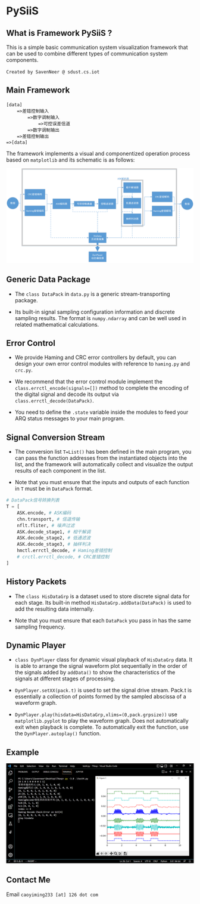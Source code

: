 # PySiiS

## What is Framework PySiiS ?

This is a simple basic communication system visualization framework that can be used to combine different types of communication system components.

``Created by SavenNeer @ sdust.cs.iot``

## Main Framework

```
[data]
    =>差错控制输入
        =>数字调制输入
            =>可控误差信道
        =>数字调制输出
    =>差错控制输出
=>[data]
```

The framework implements a visual and componentized operation process based on ``matplotlib`` and its schematic is as follows:

![image](/imgs/image1.png)


## Generic Data Package

* The ``class DataPack`` in ``data.py`` is a generic stream-transporting package.

* Its built-in signal sampling configuration information and discrete sampling results. The format is ``numpy.ndarray`` and can be well used in related mathematical calculations.


## Error Control

* We provide Haming and CRC error controllers by default, you can design your own error control modules with reference to ``haming.py`` and ``crc.py``.

* We recommend that the error control module implement the ``class.errctl_encode(signals=[])`` method to complete the encoding of the digital signal and decode its output via ``class.errctl_decode(DataPack)``.

* You need to define the ``.state`` variable inside the modules to feed your ARQ status messages to your main program.

## Signal Conversion Stream

* The conversion list ``T=List()`` has been defined in the main program, you can pass the function addresses from the instantiated objects into the list, and the framework will automatically collect and visualize the output results of each component in the list.

* Note that you must ensure that the inputs and outputs of each function in ``T`` must be in ``DataPack`` format.

```python
# DataPack信号转换列表
T = [
    ASK.encode, # ASK编码
    chn.transport, # 信道传输
    nflt.fliter, # 噪声过滤
    ASK.decode_stage1, # 相干解调
    ASK.decode_stage2, # 低通滤波
    ASK.decode_stage3, # 抽样判决
    hmctl.errctl_decode, # Haming差错控制
    # crctl.errctl_decode, # CRC差错控制
]
```

## History Packets

* The ``class HisDataGrp`` is a dataset used to store discrete signal data for each stage. Its built-in method ``HisDataGrp.addData(DataPack)`` is used to add the resulting data internally.

* Note that you must ensure that each ``DataPack`` you pass in has the same sampling frequency.

## Dynamic Player

* ``class DynPlayer`` class for dynamic visual playback of ``HisDataGrp`` data. It is able to arrange the signal waveform plot sequentially in the order of the signals added by ``addData()`` to show the characteristics of the signals at different stages of processing.

* ``DynPlayer.setXX(pack.t)`` is used to set the signal drive stream. Pack.t is essentially a collection of points formed by the sampled abscissa of a waveform graph.

* ``DynPlayer.play(hisdata=HisDataGrp,xlims=(0,pack.grpsize))`` use ``matplotlib.pyplot`` to play the waveform graph. Does not automatically exit when playback is complete. To automatically exit the function, use the ``DynPlayer.autoplay()`` function.


## Example

![image](/imgs/image2.png)

## Contact Me

Email ``caoyiming233 [at] 126 dot com``

